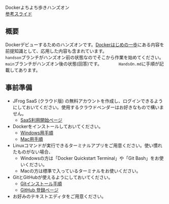 Dockerよちよち歩きハンズオン  
[参考スライド](https://speakerdeck.com/ihcomega56/docker-hands-on-for-beginners)

## 概要

Dockerデビューするためのハンズオンです。[Dockerはじめの一歩](https://speakerdeck.com/ihcomega56/the-first-step-of-docker)にある内容を前提知識として、応用した内容も含まれています。  
`handson`ブランチがハンズオン前の状態なのでそこから作業を始めてください。`main`ブランチがハンズオン後の状態(回答)です。　　　　
`HandsOn.md`に手順が記載してあります。

## 事前準備

- JFrog SaaS (クラウド版) の無料アカウントを作成し、ログインできるようにしておいてください。使用するクラウドベンダーはお好きなもので構いません。  
    - [SaaS利用開始ページ](https://jfrog.co/よちよち歩きハンズオン_AY1)  
- Dockerをインストールしておいてください。　　
    - [Windows用手順](https://docs.docker.jp/docker-for-mac/install.html)
    - [Mac用手順](https://docs.docker.jp/docker-for-windows/install.html)
- Linuxコマンドが実行できるターミナルアプリをご用意ください。使い慣れたものがない場合、　　
    - Windowsの方は「Docker Quickstart Terminal」や「Git Bash」をお使いください。　　
    - Macの方は標準で入っているターミナルをお使いください。　　
- GitとGitHubが使えるようにしておいてください。　　
    - [Gitインストール手順](https://git-scm.com/book/ja/v2/%E4%BD%BF%E3%81%84%E5%A7%8B%E3%82%81%E3%82%8B-Git%E3%81%AE%E3%82%A4%E3%83%B3%E3%82%B9%E3%83%88%E3%83%BC%E3%83%AB)
    - [GitHub 登録ページ](https://github.com/signup)
- お好みのテキストエディタをご用意ください。　　
